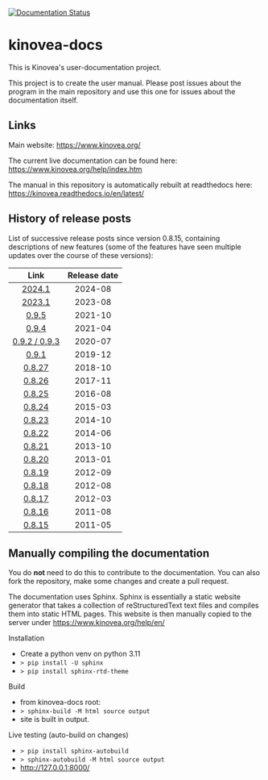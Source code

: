 [![Documentation Status](https://readthedocs.org/projects/kinovea/badge/?version=latest)](https://kinovea.readthedocs.io/en/latest/?badge=latest)

# kinovea-docs

This is Kinovea's user-documentation project.

This project is to create the user manual. Please post issues about the program in the main repository and use this one for issues about the documentation itself.



Links
---------
Main website: https://www.kinovea.org/

The current live documentation can be found here: https://www.kinovea.org/help/index.htm

The manual in this repository is automatically rebuilt at readthedocs here: https://kinovea.readthedocs.io/en/latest/


History of release posts
-------

List of successive release posts since version 0.8.15, containing descriptions of new features (some of the features have seen multiple updates over the course of these versions):

|    Link   | Release date |
|:----------:|:----------------:|
| [2024.1](https://www.kinovea.org/en/forum/viewtopic.php?id=1959) | 2024-08 |
| [2023.1](https://www.kinovea.org/en/forum/viewtopic.php?id=1589) | 2023-08 |
| [0.9.5](https://www.kinovea.org/en/forum/viewtopic.php?id=1030) | 2021-10 |
| [0.9.4](https://www.kinovea.org/en/forum/viewtopic.php?id=1011) | 2021-04 |
| [0.9.2 / 0.9.3](https://www.kinovea.org/en/forum/viewtopic.php?id=953) | 2020-07 |
| [0.9.1](https://www.kinovea.org/en/forum/viewtopic.php?id=928) | 2019-12 |
| [0.8.27](https://www.kinovea.org/en/forum/viewtopic.php?id=886) | 2018-10 |
| [0.8.26](https://www.kinovea.org/en/forum/viewtopic.php?id=854) | 2017-11 |
| [0.8.25](https://www.kinovea.org/en/forum/viewtopic.php?id=816) | 2016-08 |
| [0.8.24](https://www.kinovea.org/en/forum/viewtopic.php?id=771) | 2015-03 |
| [0.8.23](https://www.kinovea.org/en/forum/viewtopic.php?id=745) | 2014-10 |
| [0.8.22](https://www.kinovea.org/en/forum/viewtopic.php?id=732) | 2014-06 |
| [0.8.21](https://www.kinovea.org/en/forum/viewtopic.php?id=700) | 2013-10 |
| [0.8.20](https://www.kinovea.org/en/forum/viewtopic.php?id=664) | 2013-01 |
| [0.8.19](https://www.kinovea.org/en/forum/viewtopic.php?id=638) | 2012-09 |
| [0.8.18](https://www.kinovea.org/en/forum/viewtopic.php?id=628) | 2012-08 |
| [0.8.17](https://www.kinovea.org/en/forum/viewtopic.php?id=598) | 2012-03 |
| [0.8.16](https://www.kinovea.org/en/forum/viewtopic.php?id=483) | 2011-08 |
| [0.8.15](https://www.kinovea.org/en/forum/viewtopic.php?id=409) | 2011-05 |

Manually compiling the documentation
---------------------------

You do **not** need to do this to contribute to the documentation. You can also fork the repository, make some changes and create a pull request.

The documentation uses Sphinx. Sphinx is essentially a static website generator that takes a collection of reStructuredText text files and compiles them into static HTML pages. This website is then manually copied to the server under https://www.kinovea.org/help/en/

Installation

- Create a python venv on python 3.11
- `> pip install -U sphinx`
- `> pip install sphinx-rtd-theme`

Build
- from kinovea-docs root:
- `> sphinx-build -M html source output`
- site is built in output.

Live testing (auto-build on changes)
- `> pip install sphinx-autobuild`
- `> sphinx-autobuild -M html source output`
- http://127.0.0.1:8000/



